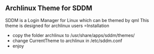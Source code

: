 Archlinux Theme for SDDM
------------------------
SDDM is a Login Manager for Linux which can be themed by qml
This theme is designed for archlinux users
=Installation
* copy the folder archlinux to /usr/share/apps/sddm/themes/
* change CurrentTheme to archlinux in /etc/sddm.conf
* enjoy
